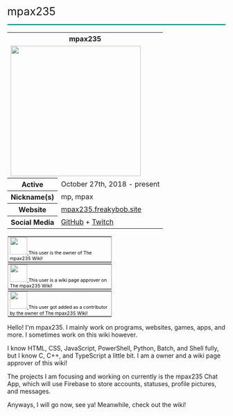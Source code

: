 <span style="font-size: 1.8em;">mpax235</span>
<hr style="border: 1px solid #00ffff;"></hr>
<table class="infobox">
    <tbody>
        <tr>
            <th colspan="2" class="infobox-above">mpax235</th>
        </tr>
        <tr>
            <td colspan="2" class="infobox-image">
                <span typeof="File">
                    <a href="../assets/images/mpax235pfp.png" class="file-description">
                        <img src="../assets/images/mpax235pfp.png" width="300" height="300" class="file-element">
                    </a>
                </span>
            </td>
        </tr>
        <tr>
            <th scope="row" class="infobox-label">Active</th>
            <td class="infobox-data">October 27th, 2018 - present</td>
        </tr>
        <tr>
            <th scope="row" class="infobox-label">Nickname(s)</th>
            <td class="infobox-data">mp, mpax</td>
        </tr>
        <tr>
            <th scope="row" class="infobox-label">Website</th>
            <td class="infobox-data">
                <a rel="nofollow" class="external text" href="https://mpax235.freakybob.site">mpax235.freakybob.site</a>
            </td>
        </tr>
        <tr>
            <th scope="row" class="infobox-label">Social Media</th>
            <td class="infobox-data">
                <a rel="nofollow" class="external text" href="https://github.com/mpax235">GitHub</a>
                +
                <a rel="nofollow" class="external text" href="https://twitch.tv/mpax235">Twitch</a>
            </td>
        </tr>
    </tbody>
</table>
<div style="display: flex; flex-direction: column">
    <div class="wikipediauserbox" style="float:left;border:1px solid #999;margin:1px;width:238px">
        <table role="presentation" style="border-collapse:collapse;width:238px;margin-bottom:0;margin-top:0;color:inherit">
            <tbody>
                <tr>
                    <td style="border:0;text-align:left;font-size:8pt;padding:0 4px 0 4px;height:45px;line-height:1.25em;color:black;vertical-align:middle">
                        <span typeof="File">
                            <a href="../assets/images/Owner_icon.png" class="file-description">
                                <img src="../assets/images/Owner_icon.png" decoding="async" width="40" height="40" class="file-element">
                            </a>
                        </span>
                        This user is the owner of The mpax235 Wiki!
                    </td>
                </tr>
            </tbody>
        </table>
    </div>
    <div class="wikipediauserbox" style="float:left;border:1px solid #999;margin:1px;width:238px">
        <table role="presentation" style="border-collapse:collapse;width:238px;margin-bottom:0;margin-top:0;color:inherit">
            <tbody>
                <tr>
                    <td style="border:0;text-align:left;font-size:8pt;padding:0 4px 0 4px;height:45px;line-height:1.25em;color:black;vertical-align:middle">
                        <span typeof="File">
                            <a href="../assets/images/Owner_icon.png" class="file-description">
                                <img src="../assets/images/Owner_icon.png" decoding="async" width="40" height="40" class="file-element">
                            </a>
                        </span>
                        This user is a wiki page approver on The mpax235 Wiki!
                    </td>
                </tr>
            </tbody>
        </table>
    </div>
    <div class="wikipediauserbox" style="float:left;border:1px solid #999;margin:1px;width:238px">
        <table role="presentation" style="border-collapse:collapse;width:238px;margin-bottom:0;margin-top:0;color:inherit">
            <tbody>
                <tr>
                    <td style="border:0;text-align:left;font-size:8pt;padding:0 4px 0 4px;height:45px;line-height:1.25em;color:black;vertical-align:middle">
                        <span typeof="File">
                            <a href="../assets/images/Owner_icon.png" class="file-description">
                                <img src="../assets/images/Owner_icon.png" decoding="async" width="40" height="40" class="file-element">
                            </a>
                        </span>
                        This user got added as a contributor by the owner of The mpax235 Wiki!
                    </td>
                </tr>
            </tbody>
        </table>
    </div>
</div>
<p>Hello! I'm mpax235. I mainly work on programs, websites, games, apps, and more. I sometimes work on this wiki however.</p> 
<p>I know HTML, CSS, JavaScript, PowerShell, Python, Batch, and Shell fully, but I know C, C++, and TypeScript a little bit. I am a owner and a wiki page approver of this wiki!</p>
<p>The projects I am focusing and working on currently is the mpax235 Chat App, which will use Firebase to store accounts, statuses, profile pictures, and messages.</p>
<p>Anyways, I will go now, see ya! Meanwhile, check out the wiki!</p>